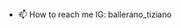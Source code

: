 - 📫 How to reach me IG: ballerano_tiziano

<!---
ballezz/ballezz is a ✨ special ✨ repository because its `README.md` (this file) appears on your GitHub profile.
You can click the Preview link to take a look at your changes.
--->
